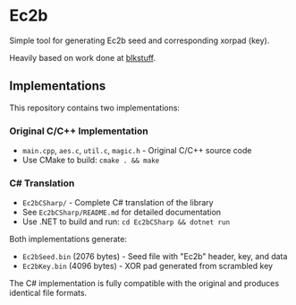 # Ec2b
Simple tool for generating Ec2b seed and corresponding xorpad (key).

Heavily based on work done at [blkstuff](https://github.com/khang06/genshinblkstuff).

## Implementations

This repository contains two implementations:

### Original C/C++ Implementation
- `main.cpp`, `aes.c`, `util.c`, `magic.h` - Original C/C++ source code
- Use CMake to build: `cmake . && make`

### C# Translation
- `Ec2bCSharp/` - Complete C# translation of the library
- See `Ec2bCSharp/README.md` for detailed documentation
- Use .NET to build and run: `cd Ec2bCSharp && dotnet run`

Both implementations generate:
- `Ec2bSeed.bin` (2076 bytes) - Seed file with "Ec2b" header, key, and data
- `Ec2bKey.bin` (4096 bytes) - XOR pad generated from scrambled key

The C# implementation is fully compatible with the original and produces identical file formats.
